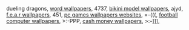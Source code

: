 dueling dragons, <a href="http://adtenfi.co.cc/word-wallpapers.html">word wallpapers</a>,  4737, <a href="http://dispchalcock.co.cc/bikini-model-wallpapers.html">bikini model wallpapers</a>,  ajyd, <a href="http://butubac.co.cc/fear-wallpapers.html">f.e.a.r wallpapers</a>,  451, <a href="http://anpowa.co.cc/pc-games-wallpapers-websites.html">pc games wallpapers websites</a>,  =-(((, <a href="http://breakidno.co.cc/football-computer-wallpapers.html">football computer wallpapers</a>,  >:-PPP, <a href="http://biapersi.co.cc/cash-money-wallpapers.html">cash money wallpapers</a>,  >:-]]], 

